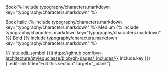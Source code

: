 <div class="blender-samples">

<span class="title">Book</span><span class="typo-example">{% include typography/characters.markdown key="typography/characters.markdown" %}</span>

<span class="typo-book-italic">
<span class="title">Book italic</span>
<span class="typo-example">{% include typography/characters.markdown key="typography/characters.markdown" %}</span>
</span>

<span class="typo-medium">
<span class="title">Medium</span>
<span class="typo-example">{% include typography/characters.markdown key="typography/characters.markdown" %}</span>
</span>


<span class="typo-bold">
<span class="title">Bold</span>
<span class="typo-example">  {% include typography/characters.markdown key="typography/characters.markdown" %}</span>
</span>

[{{ site.edit_symbol }}](https://github.com/bvn-architecture/styleguclasse/blob/gh-pages/_includes/{{ include.key }}){:.edit-link title="Edit this section" target="_blank"}

</div>
